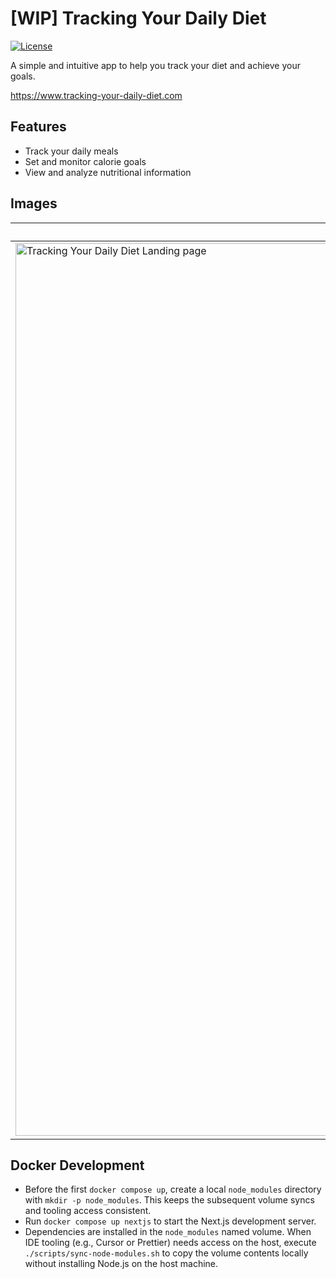 # [WIP] Tracking Your Daily Diet

[![License](https://img.shields.io/badge/License-MIT-blue.svg)](https://opensource.org/licenses/MIT)

A simple and intuitive app to help you track your diet and achieve your goals.

https://www.tracking-your-daily-diet.com

## Features

- Track your daily meals
- Set and monitor calorie goals
- View and analyze nutritional information

## Images

| Landing page | Day | Week | Settings |
| --- | --- | --- | --- |
| <img width="1428" alt="Tracking Your Daily Diet Landing page" src="https://github.com/KeachT/tracking-your-daily-diet/assets/62630204/0be62bf3-15dc-4055-b8fd-180af1f455ca"> |<img width="1430" alt="Tracking Your Daily Diet Day" src="https://github.com/KeachT/tracking-your-daily-diet/assets/62630204/e1449362-a5e4-4404-9ceb-f6935057c085"> | <img width="1416" alt="Tracking Your Daily Diet Week" src="https://github.com/KeachT/tracking-your-daily-diet/assets/62630204/109af00d-aa98-400c-8fdc-bc6134c0527b"> | <img width="1420" alt="Tracking Your Daily Diet Settings" src="https://github.com/KeachT/tracking-your-daily-diet/assets/62630204/634ecf54-5da5-4823-99c4-d4fdf3b7e346"> |

## Docker Development

- Before the first `docker compose up`, create a local `node_modules` directory with `mkdir -p node_modules`. This keeps the subsequent volume syncs and tooling access consistent.
- Run `docker compose up nextjs` to start the Next.js development server.
- Dependencies are installed in the `node_modules` named volume. When IDE tooling (e.g., Cursor or Prettier) needs access on the host, execute `./scripts/sync-node-modules.sh` to copy the volume contents locally without installing Node.js on the host machine.
